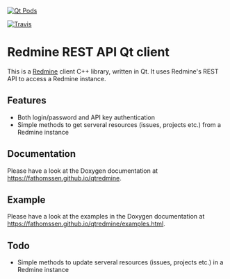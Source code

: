 [![Qt Pods](http://qt-pods.org/assets/logo.png "Qt Pods")](http://qt-pods.org)

[![Travis](https://travis-ci.org/fathomssen/qtredmine.svg?branch=master)](https://travis-ci.org/fathomssen/qtredmine)

Redmine REST API Qt client
==========================

This is a [Redmine](http://redmine.org) client C++ library, written in Qt. It
uses Redmine's REST API to access a Redmine instance.

Features
--------
* Both login/password and API key authentication
* Simple methods to get serveral resources (issues, projects etc.) from a Redmine instance

Documentation
-------------
Please have a look at the Doxygen documentation at
https://fathomssen.github.io/qtredmine.

Example
-------
Please have a look at the examples in the Doxygen documentation at
https://fathomssen.github.io/qtredmine/examples.html.

Todo
----
* Simple methods to update serveral resources (issues, projects etc.) in a Redmine instance
